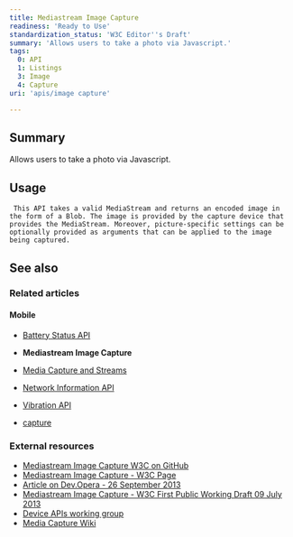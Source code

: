 ```yaml
---
title: Mediastream Image Capture
readiness: 'Ready to Use'
standardization_status: 'W3C Editor''s Draft'
summary: 'Allows users to take a photo via Javascript.'
tags:
  0: API
  1: Listings
  3: Image
  4: Capture
uri: 'apis/image capture'

---
```

## Summary

Allows users to take a photo via Javascript.

## Usage

     This API takes a valid MediaStream and returns an encoded image in the form of a Blob. The image is provided by the capture device that provides the MediaStream. Moreover, picture-specific settings can be optionally provided as arguments that can be applied to the image being captured.

## See also

### Related articles

#### Mobile

-   [Battery Status API](/apis/battery_status)

-   **Mediastream Image Capture**

-   [Media Capture and Streams](/apis/media_capture_and_streams)

-   [Network Information API](/apis/network_information)

-   [Vibration API](/apis/vibration)

-   [capture](/html/attributes/capture)

### External resources

-   [Mediastream Image Capture W3C on GitHub](http://w3c.github.io/mediacapture-image/)
-   [Mediastream Image Capture - W3C Page](http://www.w3.org/TR/image-capture/)
-   [Article on Dev.Opera - 26 September 2013](http://dev.opera.com/articles/view/media-capture-in-mobile-browsers/)
-   [Mediastream Image Capture - W3C First Public Working Draft 09 July 2013](http://www.w3.org/TR/2013/WD-image-capture-20130709/)
-   [Device APIs working group](http://www.w3.org/2009/dap/)
-   [Media Capture Wiki](http://www.w3.org/wiki/Media_Capture)
